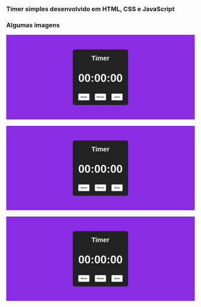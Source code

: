 ### Timer simples desenvolvido em HTML, CSS e JavaScript

### Algumas imagens

![Timer desligado](./images/timer-off.png)

![Timer ligado](./images/timer-off.png)

![Timer pausado](./images/timer-off.png)
